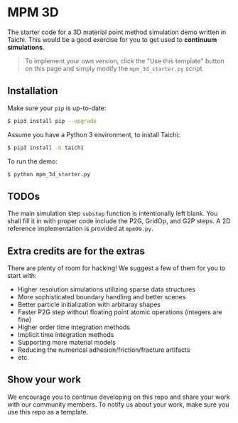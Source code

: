 # MPM 3D
The starter code for a 3D material point method simulation demo written in Taichi. This would be a good exercise for you to get used to **continuum simulations**.


> To implement your own version, click the "Use this template" button on this page and simply modify the `mpm_3d_starter.py` script.

## Installation
Make sure your `pip` is up-to-date:

```bash
$ pip3 install pip --upgrade
```

Assume you have a Python 3 environment, to install Taichi:

```bash
$ pip3 install -U taichi
```

To run the demo:

```bash
$ python mpm_3d_starter.py
```

## TODOs
The main simulation step `substep` function is intentionally left blank. You shall fill it in with proper code include the P2G, GridOp, and G2P steps. A 2D reference implementation is provided at `mpm99.py`.


## Extra credits are for the extras
There are plenty of room for hacking! We suggest a few of them for you to start with:
- Higher resolution simulations utilizing sparse data structures
- More sophisticated boundary handling and better scenes
- Better particle initialization with arbitaray shapes
- Faster P2G step without floating point atomic operations (integers are fine)
- Higher order time integration methods
- Implicit time integration methods
- Supporting more material models
- Reducing the numerical adhesion/friction/fracture artifacts
- etc.

## Show your work
We encourage you to continue developing on this repo and share your work with our community members. To notify us about your work, make sure you use this repo as a template.
